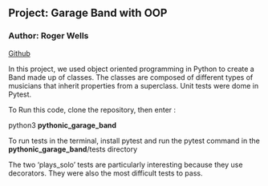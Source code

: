 ## Project: **Garage Band with OOP**

### Author: Roger Wells

[Github](https://github.com/rsw359/pythonic-garage-band/blob/main/README.md)

In this project, we used object oriented programming in Python to create a Band made up of classes. The classes are composed of different types of musicians  that inherit properties from a superclass. Unit tests were dome in Pytest.

To Run this code, clone the repository, then enter :

python3 **pythonic_garage_band**

To run tests in the terminal, install pytest and run the pytest command in the **pythonic_garage_band**/tests directory

The two ‘plays_solo’ tests are particularly interesting because they use decorators. They were also the most difficult tests to pass.